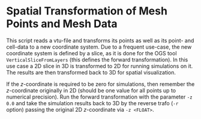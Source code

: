 # Spatial Transformation of Mesh Points and Mesh Data
This script reads a vtu-file and transforms its points as well as its point- and cell-data to a new coordinate system.
Due to a frequent use-case, the new coordinate system is defined by a slice, as it is done for the OGS tool ``VerticalSliceFromLayers`` (this defines the forward transformation).
In this use case a 2D slice in 3D is transformed to 2D for running simulations on it. 
The results are then transformed back to 3D for spatial visualization.

If the _z_-coordinate is required to be zero for simulations, then remember the _z_-coordinate originally in 2D (should be one value for all points up to numerical precision).
Run the forward transformation with the parameter ``-z 0.0`` and take the simulation results back to 3D by the reverse trafo (``-r`` option) passing the original 2D _z_-coordinate via ``-z <FLOAT>``.
